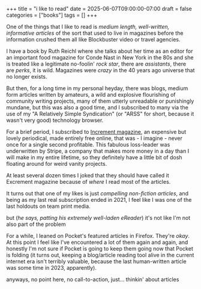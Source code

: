+++
title = "i like to read"
date = 2025-06-07T09:00:00-07:00
draft = false
categories = ["books"]
tags = []
+++

One of the things that I like to read is _medium length, well-written, informative articles_ of the sort that used to live in magazines before the information crushed them all like Blockbuster video or travel agencies.

I have a book by Ruth Reichl where she talks about her time as an editor for an important food magazine for Conde Nast in New York in the 80s and she is treated like a legitimate no-foolin' _rock star_, there are _assistants_, there are _perks_, it is wild. Magazines were _crazy_ in the 40 years ago universe that no longer exists.

But then, for a long time in my personal heyday, there was blogs, medium form articles written by amateurs, a wild and explosive flourishing of community writing projects, many of them utterly unreadable or punishingly mundane, but this was also a good time, and I subscribed to many via the use of my "A Relatively Simple Syndication" (or "ARSS" for short, because it wasn't very good) technology browser.

For a brief period, I subscribed to [Increment magazine](https://increment.com/), an expensive but lovely periodical, made entirely free online, that was - I imagine - never once for a single second profitable. This fabulous loss-leader was underwritten by Stripe, a company that makes more money in a day than I will make in my entire lifetime, so they definitely have a little bit of dosh floating around for weird vanity projects.

At least several dozen times I joked that they should have called it Excrement magazine because of _where_ I read most of the articles.

It turns out that one of my likes is just _compelling non-fiction articles_, and being as my last real subscription ended in 2021, I feel like I was one of the last holdouts on team print media.

but (_he says, patting his extremely well-laden eReader_) it's not like I'm not also part of the problem

For a while, I leaned on Pocket's featured articles in Firefox. They're _okay_. At this point I feel like I've encountered a lot of them again and again, and honestly I'm not sure if Pocket is going to keep them going now that Pocket is folding (it turns out, keeping a blog/article reading tool alive in the current internet era isn't terribly valuable, because the last human-written article was some time in 2023, apparently).

anyways, no point here, no call-to-action, just... thinkin' about articles
